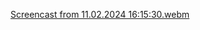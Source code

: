 [Screencast from 11.02.2024 16:15:30.webm](https://github.com/a1kuat/NewMe/assets/88373996/a39ef016-6a0f-42ba-8ea9-4980347e4f91)
